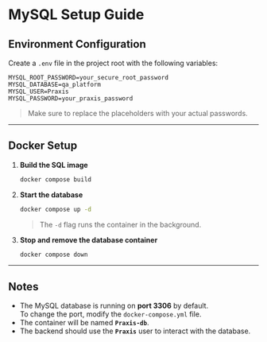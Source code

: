 # MySQL Setup Guide

## Environment Configuration

Create a `.env` file in the project root with the following variables:

```dotenv
MYSQL_ROOT_PASSWORD=your_secure_root_password
MYSQL_DATABASE=qa_platform
MYSQL_USER=Praxis
MYSQL_PASSWORD=your_praxis_password
```

> Make sure to replace the placeholders with your actual passwords.

---

## Docker Setup

1. **Build the SQL image**  
   ```bash
   docker compose build
   ```

2. **Start the database**  
   ```bash
   docker compose up -d
   ```
   > The `-d` flag runs the container in the background.

3. **Stop and remove the database container**  
   ```bash
   docker compose down
   ```

---

## Notes

- The MySQL database is running on **port 3306** by default.  
  To change the port, modify the `docker-compose.yml` file.
- The container will be named **`Praxis-db`**.
- The backend should use the **`Praxis`** user to interact with the database.

